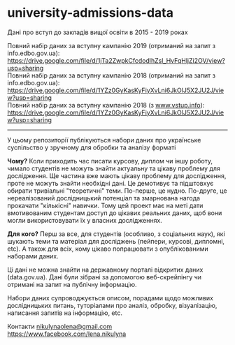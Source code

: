 # university-admissions-data
Дані про вступ до закладів вищої освіти в 2015 - 2019 роках

Повний набір даних за вступну кампанію 2019 (отриманий на запит з info.edbo.gov.ua): https://drive.google.com/file/d/1jTa2ZwpkCfcdodlhZsl_HvFqHljZi2OV/view?usp=sharing  <br />
Повний набір даних за вступну кампанію 2018 (отриманий на запит з info.edbo.gov.ua): https://drive.google.com/file/d/1YZz0GyKasKyFiyXvLni6JkOlJ5X2JU2J/view?usp=sharing  <br />
Повний набір даних за вступну кампанію 2018 (з www.vstup.info): https://drive.google.com/file/d/1YZz0GyKasKyFiyXvLni6JkOlJ5X2JU2J/view?usp=sharing  <br />
_______________________________________________________________

У цьому репозиторії публікуються набори даних про українське суспільство у зручному для обробки та аналізу форматі

**Чому?** Коли приходить час писати курсову, диплом чи іншу роботу, чимало студентів не можуть знайти актуальну та цікаву проблему для дослідження. Ще частина вже мають цікаву проблему для дослідження, проте не можуть знайти необхідні дані. Це демотивує та підштовхує обирати тривіальні "теоретичні" теми. По-перше, це нудно. По-друге, це нереалізований дослідницький потенціал та змарнована нагода прокачати "кількісні" навички. Тому цей проект має на меті дати вмотивованим студентам доступ до цікавих реальних даних, щоб вони могли використовувати їх у власних дослідженнях.

**Для кого?** Перш за все, для студентів (особливо, з соціальних наук), які шукають теми та матеріал для досліджень (пейпери, курсові, дипломні, etc). А також для всіх, кому цікаво попрацювати з опублікованими наборами даних.

Ці дані не можна знайти на державному порталі відкритих даних (data.gov.ua). Дані були зібрані за допомогою веб-скрейпінгу чи отримані на запит на публічну інформацію.

Набори даних супроводжується описом, порадами щодо можливих дослідницьких питань, туторіалами про аналіз, обробку, візуалізацію, написання запитів на інформацію, etc.

Контакти nikulynaolena@gmail.com https://www.facebook.com/lena.nikulyna
